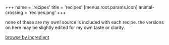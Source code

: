 +++
name = 'recipes'
title = 'recipes'
[menus.root.params.icon]
  animal-crossing = 'recipes.png'
+++

none of these are my own! source is included with each recipe. the versions on here may be slightly edited for my own taste or clarity.

[browse by ingredient](/recipes/ingredients)